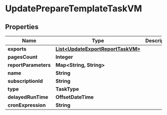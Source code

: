 

# UpdatePrepareTemplateTaskVM


## Properties

| Name | Type | Description | Notes |
|------------ | ------------- | ------------- | -------------|
|**exports** | [**List&lt;UpdateExportReportTaskVM&gt;**](UpdateExportReportTaskVM.md) |  |  [optional] |
|**pagesCount** | **Integer** |  |  [optional] |
|**reportParameters** | **Map&lt;String, String&gt;** |  |  [optional] |
|**name** | **String** |  |  [optional] |
|**subscriptionId** | **String** |  |  [optional] |
|**type** | **TaskType** |  |  [optional] |
|**delayedRunTime** | **OffsetDateTime** |  |  [optional] |
|**cronExpression** | **String** |  |  [optional] |



